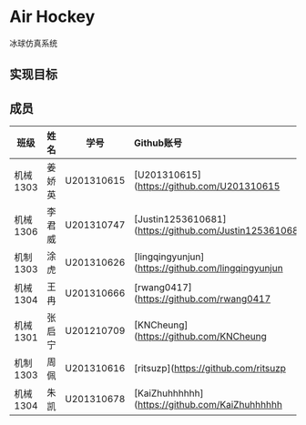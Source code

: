 Air Hockey
================

冰球仿真系统

实现目标
------

成员
-------

|   班级  |   姓名  |   学号  |   Github账号    |
| -- | :--: | :--: | :-- |
|	机械1303	|	姜娇英	|	U201310615	|	[U201310615](https://github.com/U201310615	|
|	机械1306	|	李君威	|	U201310747	|	[Justin1253610681](https://github.com/Justin1253610681	|
|	机制1303	|	涂虎	|	U201310626	|	[lingqingyunjun](https://github.com/lingqingyunjun	|
|	机械1304	|	王冉	|	U201310666	|	[rwang0417](https://github.com/rwang0417	|
|	机械1301	|	张启宁	|	U201210709	|	[KNCheung](https://github.com/KNCheung	|
|	机制1303	|	周佩	|	U201310616	|	[ritsuzp](https://github.com/ritsuzp	|
|	机械1304	|	朱凯	|	U201310678	|	[KaiZhuhhhhhh](https://github.com/KaiZhuhhhhhh	|